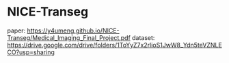 # NICE-Transeg

paper: https://y4umeng.github.io/NICE-Transeg/Medical_Imaging_Final_Project.pdf
dataset: https://drive.google.com/drive/folders/1ToYyZ7x2rlioS1JwW8_Ydn5teVZNLECO?usp=sharing
